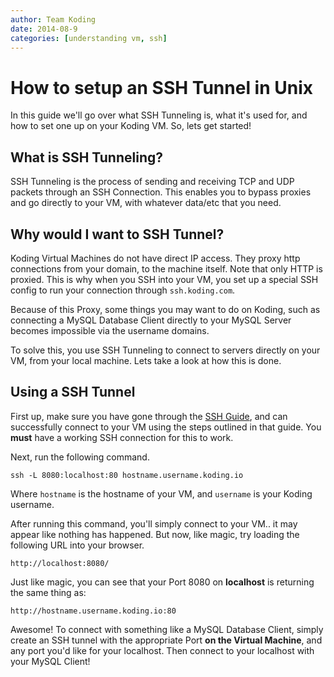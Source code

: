 ```yaml
---
author: Team Koding
date: 2014-08-9
categories: [understanding vm, ssh]
---
```


# How to setup an SSH Tunnel in Unix

In this guide we'll go over what SSH Tunneling is, what it's used for, 
and how to set one up on your Koding VM. So, lets get started!

## What is SSH Tunneling?

SSH Tunneling is the process of sending and receiving TCP and UDP packets 
through an SSH Connection. This enables you to bypass proxies and go 
directly to your VM, with whatever data/etc that you need.

## Why would I want to SSH Tunnel?

Koding Virtual Machines do not have direct IP access. They proxy http 
connections from your domain, to the machine itself. Note that only HTTP 
is proxied. This is why when you SSH into your VM, you set up a special 
SSH config to run your connection through `ssh.koding.com`.

Because of this Proxy, some things you may want to do on Koding, such as 
connecting a MySQL Database Client directly to your MySQL Server becomes 
impossible via the username domains.

To solve this, you use SSH Tunneling to connect to servers directly on 
your VM, from your local machine. Lets take a look at how this is done.

## Using a SSH Tunnel

First up, make sure you have gone through the [SSH Guide][ssh-guide], and 
can successfully connect to your VM using the steps outlined in that 
guide. You **must** have a working SSH connection for this to work.

Next, run the following command.

```
ssh -L 8080:localhost:80 hostname.username.koding.io
```

Where `hostname` is the hostname of your VM, and `username` is your 
Koding username.

After running this command, you'll simply connect to your VM.. it may 
appear like nothing has happened. But now, like magic, try loading the 
following URL into your browser.

```
http://localhost:8080/
```

Just like magic, you can see that your Port 8080 on **localhost** is 
returning the same thing as:

```
http://hostname.username.koding.io:80
```

Awesome! To connect with something like a MySQL Database Client, simply 
create an SSH tunnel with the appropriate Port **on the Virtual 
Machine**, and any port you'd like for your localhost. Then connect to 
your localhost with your MySQL Client!




[ssh-guide]: /guides/ssh-into-your-vm
